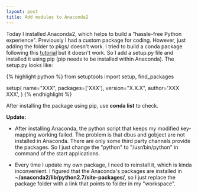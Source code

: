 ```yaml
---
layout: post
title: Add modules to Anaconda2
---
```

Today I installed Anaconda2, which helps to build a "hassle-free Python experience". Previously I had a custom package for coding. However, just adding the folder to pkgs/ doesn't work. I tried to build a conda package following this [tutorial](http://conda.pydata.org/docs/build_tutorials/pkgs2.html) but it doesn't work. So I add a setup.py file and installed it using pip (pip needs to be installed within Anaconda). The setup.py looks like:

{% highlight python %}
from setuptools import setup, find_packages

setup(
    name="XXX",
    packages=['XXX'],
    version="X.X.X",
    author='XXX XXX',
)
{% endhighlight %}

After installing the package using pip, use **conda list** to check.

**Update:**

* After installing Anaconda, the python script that keeps my modified key-mapping working failed. The problem is that dbus and gobject are not installed in Anaconda. There are only some third party channels provide the packages. So I just change the "python" to "/usr/bin/python" in command of the start applications.

* Every time I update my own package, I need to reinstall it, which is kinda inconvenient. I figured that the Anaconda's packages are installed in **~/anaconda2/lib/python2.7/site-packages/**, so I just replace the package folder with a link that points to folder in my "workspace".
